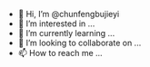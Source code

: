 - 👋 Hi, I’m @chunfengbujieyi
- 👀 I’m interested in ...
- 🌱 I’m currently learning ...
- 💞️ I’m looking to collaborate on ...
- 📫 How to reach me ...

<!---
chunfengbujieyi/chunfengbujieyi is a ✨ special ✨ repository because its `README.md` (this file) appears on your GitHub profile.
You can click the Preview link to take a look at your changes.
--->
